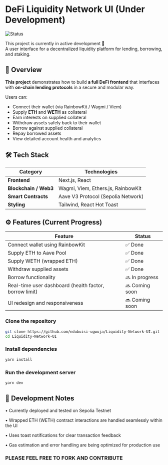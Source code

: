 # DeFi Liquidity Network UI (Under Development)

![Status](https://img.shields.io/badge/status-under--development-yellow)

This project is currently in active development 🚧  
A user interface for a decentralized liquidity platform for lending, borrowing, and staking.

## 🚀 Overview

**This project** demonstrates how to build **a full DeFi frontend** that interfaces with **on-chain lending protocols** in a secure and modular way.

Users can:

- Connect their wallet (via RainbowKit / Wagmi / Viem)
- Supply **ETH** and **WETH** as collateral
- Earn interests on supplied collateral
- Withdraw assets safely back to their wallet
- Borrow against supplied collateral
- Repay borrowed assets
- View detailed account health and analytics

## 🛠️ Tech Stack

| Category              | Technologies                       |
| --------------------- | ---------------------------------- |
| **Frontend**          | Next.js, React                     |
| **Blockchain / Web3** | Wagmi, Viem, Ethers.js, RainbowKit |
| **Smart Contracts**   | Aave V3 Protocol (Sepolia Network) |
| **Styling**           | Tailwind, React Hot Toast          |

## ⚙️ Features (Current Progress)

| Feature                                                | Status         |
| ------------------------------------------------------ | -------------- |
| Connect wallet using RainbowKit                        | ✅ Done        |
| Supply ETH to Aave Pool                                | ✅ Done        |
| Supply WETH (wrapped ETH)                              | ✅ Done        |
| Withdraw supplied assets                               | ✅ Done        |
| Borrow functionality                                   | 🔜 In progress |
| Real-time user dashboard (health factor, borrow limit) | 🔜 Coming soon |
| UI redesign and responsiveness                         | 🔜 Coming soon |

### Clone the repository

```bash
git clone https://github.com/ndubuisi-ugwuja/Liquidity-Network-UI.git
cd Liquidity-Network-UI
```

### Install dependencies

```bash
yarn install
```

### Run the development server

```bash
yarn dev
```

## 🧰 Development Notes

• Currently deployed and tested on Sepolia Testnet

• Wrapped ETH (WETH) contract interactions are handled seamlessly within the UI

• Uses toast notifications for clear transaction feedback

• Gas estimation and error handling are being optimized for production use

### PLEASE FEEL FREE TO FORK AND CONTRIBUTE
